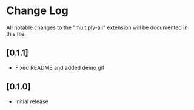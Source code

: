 # Change Log

All notable changes to the "multiply-all" extension will be documented in this file.

## [0.1.1]
- Fixed README and added demo gif

## [0.1.0]

- Initial release